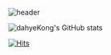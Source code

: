 ![header](https://capsule-render.vercel.app/api?type=waving&color=timeGradient&text=Welcome%20to%20dahye's%20GitHub%20👋&animation=twinkling&fontSize=35&fontAlignY=40&fontAlign=70&height=250)

![dahyeKong's GitHub stats](https://github-readme-stats.vercel.app/api?username=dahyeKong&show_icons=true&theme=dracula)

[![Hits](https://hits.seeyoufarm.com/api/count/incr/badge.svg?url=https%3A%2F%2Fgithub.com%2FdahyeKong%2Fhit-counter&count_bg=%23FFADC9&title_bg=%23555555&icon=&icon_color=%23E7E7E7&title=hits&edge_flat=false)](https://hits.seeyoufarm.com)


